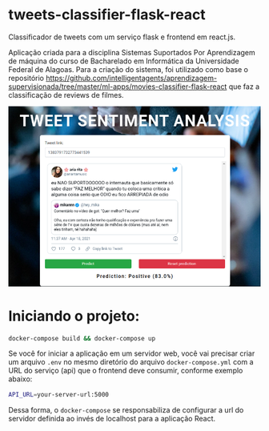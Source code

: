 # tweets-classifier-flask-react
Classificador de tweets com um serviço flask e frontend em react.js.

Aplicação criada para a disciplina Sistemas Suportados Por Aprendizagem de máquina do curso de Bacharelado em Informática da Universidade Federal de Alagoas.
Para a criação do sistema, foi utilizado como base o repositório https://github.com/intelligentagents/aprendizagem-supervisionada/tree/master/ml-apps/movies-classifier-flask-react que faz a classificação de reviews de filmes.

![Aplicação](./img/app.png)

# Iniciando o projeto:
```bash
docker-compose build && docker-compose up
```

Se você for iniciar a aplicação em um servidor web, você vai precisar criar um arquivo `.env` no mesmo diretório do arquivo `docker-compose.yml` com a URL do serviço (api) que o frontend deve consumir, conforme exemplo abaixo:
```bash
API_URL=your-server-url:5000
```

Dessa forma, o `docker-compose` se responsabiliza de configurar a url do servidor definida ao invés de localhost para a aplicação React.

